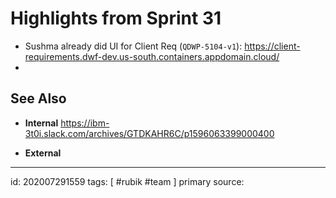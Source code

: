 # Highlights from Sprint 31
- Sushma already did UI for Client Req (`QDWP-5104-v1`): https://client-requirements.dwf-dev.us-south.containers.appdomain.cloud/
- 
## See Also
- **Internal**
https://ibm-3t0i.slack.com/archives/GTDKAHR6C/p1596063399000400


- **External**

---

id: 202007291559
tags: [ #rubik #team ]
primary source:
